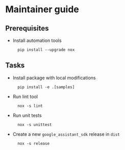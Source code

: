 Maintainer guide
================

## Prerequisites

- Install automation tools

        pip install --upgrade nox

## Tasks

- Install package with local modifications

        pip install -e .[samples]

- Run lint tool

        nox -s lint

- Run unit tests

        nox -s unittest

- Create a new `google_assistant_sdk` release in `dist`

        nox -s release
